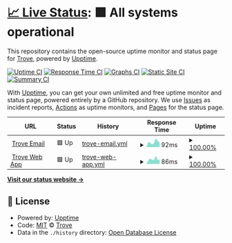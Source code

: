 # [📈 Live Status](https://trove-ai.github.io/upptime): <!--live status--> **🟩 All systems operational**

This repository contains the open-source uptime monitor and status page for [Trove](https://trove-ai.github.io/upptime), powered by [Upptime](https://github.com/upptime/upptime).

[![Uptime CI](https://github.com/trove-ai/upptime/workflows/Uptime%20CI/badge.svg)](https://github.com/trove-ai/upptime/actions?query=workflow%3A%22Uptime+CI%22)
[![Response Time CI](https://github.com/trove-ai/upptime/workflows/Response%20Time%20CI/badge.svg)](https://github.com/trove-ai/upptime/actions?query=workflow%3A%22Response+Time+CI%22)
[![Graphs CI](https://github.com/trove-ai/upptime/workflows/Graphs%20CI/badge.svg)](https://github.com/trove-ai/upptime/actions?query=workflow%3A%22Graphs+CI%22)
[![Static Site CI](https://github.com/trove-ai/upptime/workflows/Static%20Site%20CI/badge.svg)](https://github.com/trove-ai/upptime/actions?query=workflow%3A%22Static+Site+CI%22)
[![Summary CI](https://github.com/trove-ai/upptime/workflows/Summary%20CI/badge.svg)](https://github.com/trove-ai/upptime/actions?query=workflow%3A%22Summary+CI%22)

With [Upptime](https://upptime.js.org), you can get your own unlimited and free uptime monitor and status page, powered entirely by a GitHub repository. We use [Issues](https://github.com/trove-ai/upptime/issues) as incident reports, [Actions](https://github.com/trove-ai/upptime/actions) as uptime monitors, and [Pages](https://trove-ai.github.io/upptime) for the status page.

<!--start: status pages-->
<!-- This summary is generated by Upptime (https://github.com/upptime/upptime) -->
<!-- Do not edit this manually, your changes will be overwritten -->
<!-- prettier-ignore -->
| URL | Status | History | Response Time | Uptime |
| --- | ------ | ------- | ------------- | ------ |
| <img alt="" src="https://icons.duckduckgo.com/ip3/email.gettrove.co.ico" height="13"> [Trove Email](https://email.gettrove.co) | 🟩 Up | [trove-email.yml](https://github.com/trove-ai/upptime/commits/HEAD/history/trove-email.yml) | <details><summary><img alt="Response time graph" src="./graphs/trove-email/response-time-week.png" height="20"> 92ms</summary><br><a href="https://trove-ai.github.io/upptime/history/trove-email"><img alt="Response time 107" src="https://img.shields.io/endpoint?url=https%3A%2F%2Fraw.githubusercontent.com%2Ftrove-ai%2Fupptime%2FHEAD%2Fapi%2Ftrove-email%2Fresponse-time.json"></a><br><a href="https://trove-ai.github.io/upptime/history/trove-email"><img alt="24-hour response time 83" src="https://img.shields.io/endpoint?url=https%3A%2F%2Fraw.githubusercontent.com%2Ftrove-ai%2Fupptime%2FHEAD%2Fapi%2Ftrove-email%2Fresponse-time-day.json"></a><br><a href="https://trove-ai.github.io/upptime/history/trove-email"><img alt="7-day response time 92" src="https://img.shields.io/endpoint?url=https%3A%2F%2Fraw.githubusercontent.com%2Ftrove-ai%2Fupptime%2FHEAD%2Fapi%2Ftrove-email%2Fresponse-time-week.json"></a><br><a href="https://trove-ai.github.io/upptime/history/trove-email"><img alt="30-day response time 99" src="https://img.shields.io/endpoint?url=https%3A%2F%2Fraw.githubusercontent.com%2Ftrove-ai%2Fupptime%2FHEAD%2Fapi%2Ftrove-email%2Fresponse-time-month.json"></a><br><a href="https://trove-ai.github.io/upptime/history/trove-email"><img alt="1-year response time 107" src="https://img.shields.io/endpoint?url=https%3A%2F%2Fraw.githubusercontent.com%2Ftrove-ai%2Fupptime%2FHEAD%2Fapi%2Ftrove-email%2Fresponse-time-year.json"></a></details> | <details><summary><a href="https://trove-ai.github.io/upptime/history/trove-email">100.00%</a></summary><a href="https://trove-ai.github.io/upptime/history/trove-email"><img alt="All-time uptime 99.93%" src="https://img.shields.io/endpoint?url=https%3A%2F%2Fraw.githubusercontent.com%2Ftrove-ai%2Fupptime%2FHEAD%2Fapi%2Ftrove-email%2Fuptime.json"></a><br><a href="https://trove-ai.github.io/upptime/history/trove-email"><img alt="24-hour uptime 100.00%" src="https://img.shields.io/endpoint?url=https%3A%2F%2Fraw.githubusercontent.com%2Ftrove-ai%2Fupptime%2FHEAD%2Fapi%2Ftrove-email%2Fuptime-day.json"></a><br><a href="https://trove-ai.github.io/upptime/history/trove-email"><img alt="7-day uptime 100.00%" src="https://img.shields.io/endpoint?url=https%3A%2F%2Fraw.githubusercontent.com%2Ftrove-ai%2Fupptime%2FHEAD%2Fapi%2Ftrove-email%2Fuptime-week.json"></a><br><a href="https://trove-ai.github.io/upptime/history/trove-email"><img alt="30-day uptime 100.00%" src="https://img.shields.io/endpoint?url=https%3A%2F%2Fraw.githubusercontent.com%2Ftrove-ai%2Fupptime%2FHEAD%2Fapi%2Ftrove-email%2Fuptime-month.json"></a><br><a href="https://trove-ai.github.io/upptime/history/trove-email"><img alt="1-year uptime 99.93%" src="https://img.shields.io/endpoint?url=https%3A%2F%2Fraw.githubusercontent.com%2Ftrove-ai%2Fupptime%2FHEAD%2Fapi%2Ftrove-email%2Fuptime-year.json"></a></details>
| <img alt="" src="https://icons.duckduckgo.com/ip3/webapp.gettrove.co.ico" height="13"> [Trove Web App](https://webapp.gettrove.co) | 🟩 Up | [trove-web-app.yml](https://github.com/trove-ai/upptime/commits/HEAD/history/trove-web-app.yml) | <details><summary><img alt="Response time graph" src="./graphs/trove-web-app/response-time-week.png" height="20"> 86ms</summary><br><a href="https://trove-ai.github.io/upptime/history/trove-web-app"><img alt="Response time 99" src="https://img.shields.io/endpoint?url=https%3A%2F%2Fraw.githubusercontent.com%2Ftrove-ai%2Fupptime%2FHEAD%2Fapi%2Ftrove-web-app%2Fresponse-time.json"></a><br><a href="https://trove-ai.github.io/upptime/history/trove-web-app"><img alt="24-hour response time 84" src="https://img.shields.io/endpoint?url=https%3A%2F%2Fraw.githubusercontent.com%2Ftrove-ai%2Fupptime%2FHEAD%2Fapi%2Ftrove-web-app%2Fresponse-time-day.json"></a><br><a href="https://trove-ai.github.io/upptime/history/trove-web-app"><img alt="7-day response time 86" src="https://img.shields.io/endpoint?url=https%3A%2F%2Fraw.githubusercontent.com%2Ftrove-ai%2Fupptime%2FHEAD%2Fapi%2Ftrove-web-app%2Fresponse-time-week.json"></a><br><a href="https://trove-ai.github.io/upptime/history/trove-web-app"><img alt="30-day response time 95" src="https://img.shields.io/endpoint?url=https%3A%2F%2Fraw.githubusercontent.com%2Ftrove-ai%2Fupptime%2FHEAD%2Fapi%2Ftrove-web-app%2Fresponse-time-month.json"></a><br><a href="https://trove-ai.github.io/upptime/history/trove-web-app"><img alt="1-year response time 99" src="https://img.shields.io/endpoint?url=https%3A%2F%2Fraw.githubusercontent.com%2Ftrove-ai%2Fupptime%2FHEAD%2Fapi%2Ftrove-web-app%2Fresponse-time-year.json"></a></details> | <details><summary><a href="https://trove-ai.github.io/upptime/history/trove-web-app">100.00%</a></summary><a href="https://trove-ai.github.io/upptime/history/trove-web-app"><img alt="All-time uptime 99.93%" src="https://img.shields.io/endpoint?url=https%3A%2F%2Fraw.githubusercontent.com%2Ftrove-ai%2Fupptime%2FHEAD%2Fapi%2Ftrove-web-app%2Fuptime.json"></a><br><a href="https://trove-ai.github.io/upptime/history/trove-web-app"><img alt="24-hour uptime 100.00%" src="https://img.shields.io/endpoint?url=https%3A%2F%2Fraw.githubusercontent.com%2Ftrove-ai%2Fupptime%2FHEAD%2Fapi%2Ftrove-web-app%2Fuptime-day.json"></a><br><a href="https://trove-ai.github.io/upptime/history/trove-web-app"><img alt="7-day uptime 100.00%" src="https://img.shields.io/endpoint?url=https%3A%2F%2Fraw.githubusercontent.com%2Ftrove-ai%2Fupptime%2FHEAD%2Fapi%2Ftrove-web-app%2Fuptime-week.json"></a><br><a href="https://trove-ai.github.io/upptime/history/trove-web-app"><img alt="30-day uptime 100.00%" src="https://img.shields.io/endpoint?url=https%3A%2F%2Fraw.githubusercontent.com%2Ftrove-ai%2Fupptime%2FHEAD%2Fapi%2Ftrove-web-app%2Fuptime-month.json"></a><br><a href="https://trove-ai.github.io/upptime/history/trove-web-app"><img alt="1-year uptime 99.93%" src="https://img.shields.io/endpoint?url=https%3A%2F%2Fraw.githubusercontent.com%2Ftrove-ai%2Fupptime%2FHEAD%2Fapi%2Ftrove-web-app%2Fuptime-year.json"></a></details>

<!--end: status pages-->

[**Visit our status website →**](https://trove-ai.github.io/upptime)

## 📄 License

- Powered by: [Upptime](https://github.com/upptime/upptime)
- Code: [MIT](./LICENSE) © [Trove](https://trove-ai.github.io/upptime)
- Data in the `./history` directory: [Open Database License](https://opendatacommons.org/licenses/odbl/1-0/)
